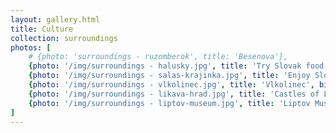 ```yaml
---
layout: gallery.html
title: Culture
collection: surroundings
photos: [
    # {photo: 'surroundings - ruzomberok', title: 'Besenova'},
    {photo: '/img/surroundings - halusky.jpg', title: 'Try Slovak food', description: 'Slovakia is famous for it’s goat and smoked cheeses', link: '/en/posts/top-slovak-restaurants-liptov'},
    {photo: '/img/surroundings - salas-krajinka.jpg', title: 'Enjoy Slovak culture', description: 'Various places celebrate and conserve Slovak traditions', link: '/en/posts/top-culture-liptov'},
    {photo: '/img/surroundings - vlkolinec.jpg', title: 'Vlkolinec', big: true, description: 'Timeless village and UNESCO heritage site', link: '/en/posts/top-culture-liptov'},
    {photo: '/img/surroundings - likava-hrad.jpg', title: 'Castles of Liptov', description: 'Slovakia has more capitals per capita than any other country', link: '/en/posts/top-castles-liptov'},
    {photo: '/img/surroundings - liptov-museum.jpg', title: 'Liptov Museum', description: 'And of course visiting an actual museum is also an option', link: '/en/posts/top-culture-liptov'},
]
---
```

